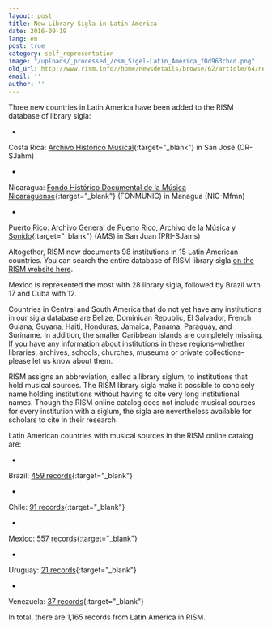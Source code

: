 ```yaml
---
layout: post
title: New Library Sigla in Latin America
date: 2016-09-19
lang: en
post: true
category: self_representation
image: "/uploads/_processed_/csm_Sigel-Latin_America_f0d963cbcd.png"
old_url: http://www.rism.info//home/newsdetails/browse/62/article/64/new-library-sigla-in-latin-america.html
email: ''
author: ''
---
```



Three new countries in Latin America have been added to the RISM database of library sigla:

-

Costa Rica: [Archivo Histórico Musical](http://archivomusical.ucr.ac.cr/){:target="_blank"} in San José (CR-SJahm)

-

Nicaragua: [Fondo Histórico Documental de la Música Nicaraguense](http://ihnca.edu.ni/){:target="_blank"} (FONMUNIC) in Managua (NIC-Mfmn)

-

Puerto Rico: [Archivo General de Puerto Rico, Archivo de la Música y Sonido](http://www.icp.gobierno.pr/programas/archivo-general-de-puerto-rico){:target="_blank"} (AMS) in San Juan (PRI-SJams)



Altogether, RISM now documents 98 institutions in 15 Latin American countries. You can search the entire database of RISM library sigla [on the RISM website here](/community/development/rism-sigla-directory.html).

Mexico is represented the most with 28 library sigla, followed by Brazil with 17 and Cuba with 12.

Countries in Central and South America that do not yet have any institutions in our sigla database are Belize, Dominican Republic, El Salvador, French Guiana, Guyana, Haiti, Honduras, Jamaica, Panama, Paraguay, and Suriname. In addition, the smaller Caribbean islands are completely missing. If you have any information about institutions in these regions–whether libraries, archives, schools, churches, museums or private collections–please let us know about them.

RISM assigns an abbreviation, called a library siglum, to institutions that hold musical sources. The RISM library sigla make it possible to concisely name holding institutions without having to cite very long institutional names. Though the RISM online catalog does not include musical sources for every institution with a siglum, the sigla are nevertheless available for scholars to cite in their research.

Latin American countries with musical sources in the RISM online catalog are:

-

Brazil: [459 records](https://opac.rism.info/search?View=rism&siglum=BR-*){:target="_blank"}


-

Chile: [91 records](https://opac.rism.info/search?View=rism&siglum=RCH-*){:target="_blank"}


-

Mexico: [557 records](https://opac.rism.info/search?View=rism&siglum=MEX-*){:target="_blank"}


-

Uruguay: [21 records](https://opac.rism.info/search?View=rism&siglum=ROU-*){:target="_blank"}


-

Venezuela: [37 records](https://opac.rism.info/search?View=rism&siglum=VE-*){:target="_blank"}




In total, there are 1,165 records from Latin America in RISM.







<script type="text/javascript">var switchTo5x=true;</script><script type="text/javascript" src="http://w.sharethis.com/button/buttons.js"></script><script type="text/javascript">stLight.options({publisher: "9b601438-1ce1-49d8-bfd7-9cff5df54c17", doNotHash: false, doNotCopy: false, hashAddressBar: false});</script>